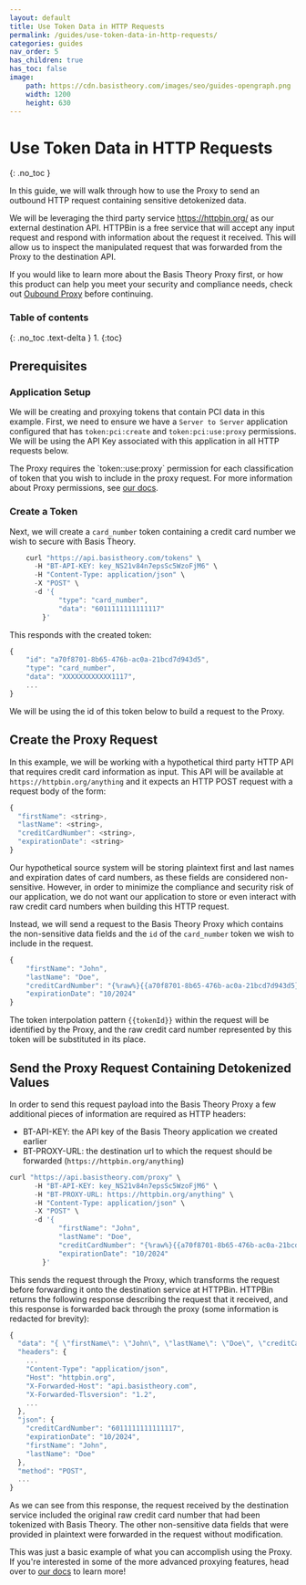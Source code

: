 ```yaml
---
layout: default
title: Use Token Data in HTTP Requests
permalink: /guides/use-token-data-in-http-requests/
categories: guides
nav_order: 5
has_children: true
has_toc: false
image:
    path: https://cdn.basistheory.com/images/seo/guides-opengraph.png
    width: 1200
    height: 630
---
```


# Use Token Data in HTTP Requests
{: .no_toc }

In this guide, we will walk through how to use the Proxy to send an outbound HTTP request containing sensitive detokenized data.

We will be leveraging the third party service https://httpbin.org/ as our external destination API. 
HTTPBin is a free service that will accept any input request and respond with information about the request it received. 
This will allow us to inspect the manipulated request that was forwarded from the Proxy to the destination API.

If you would like to learn more about the Basis Theory Proxy first, or how this product can help you meet your security and compliance needs, check out [Oubound Proxy](/concepts/outbound-proxy) before continuing.

### Table of contents
{: .no_toc .text-delta }
1.
{:toc}

## Prerequisites

### Application Setup

We will be creating and proxying tokens that contain PCI data in this example.
First, we need to ensure we have a `Server to Server` application configured that has `token:pci:create` and `token:pci:use:proxy` permissions.
We will be using the API Key associated with this application in all HTTP requests below.

<span class="base-alert info">
  <span>
    The Proxy requires the `token:<classification>:use:proxy` permission for each classification of token that you wish to include in the proxy request.
    For more information about Proxy permissions, see <a href="https://docs.basistheory.com/api-reference/#permissions-permission-types">our docs</a>.
  </span>
</span>

### Create a Token

Next, we will create a `card_number` token containing a credit card number we wish to secure with Basis Theory.

```js
    curl "https://api.basistheory.com/tokens" \
      -H "BT-API-KEY: key_NS21v84n7epsSc5WzoFjM6" \
      -H "Content-Type: application/json" \
      -X "POST" \
      -d '{
            "type": "card_number",
            "data": "6011111111111117"
        }'
```

This responds with the created token:

```js
{
    "id": "a70f8701-8b65-476b-ac0a-21bcd7d943d5",
    "type": "card_number",
    "data": "XXXXXXXXXXXX1117",
    ...
}
```

We will be using the id of this token below to build a request to the Proxy.

## Create the Proxy Request

In this example, we will be working with a hypothetical third party HTTP API that requires credit card information as input. 
This API will be available at `https://httpbin.org/anything` and it expects an HTTP POST request with a request body of the form:
```js
{
  "firstName": <string>,
  "lastName": <string>,
  "creditCardNumber": <string>,
  "expirationDate": <string>
}
```

Our hypothetical source system will be storing plaintext first and last names and expiration dates of card numbers, as these fields are considered non-sensitive.
However, in order to minimize the compliance and security risk of our application, we do not want our application to store or even interact with raw credit card numbers when building this HTTP request.

Instead, we will send a request to the Basis Theory Proxy which contains the non-sensitive data fields and the `id` of the `card_number` token we wish to include in the request.

```js
{
    "firstName": "John",
    "lastName": "Doe",
    "creditCardNumber": "{%raw%}{{a70f8701-8b65-476b-ac0a-21bcd7d943d5}}{%endraw%}",
    "expirationDate": "10/2024"
}
```

The token interpolation pattern `{{tokenId}}` within the request will be identified by the Proxy, and the raw credit card number represented by this token will be substituted in its place.


## Send the Proxy Request Containing Detokenized Values

In order to send this request payload into the Basis Theory Proxy a few additional pieces of information are required as HTTP headers:
- BT-API-KEY: the API key of the Basis Theory application we created earlier
- BT-PROXY-URL: the destination url to which the request should be forwarded (`https://httpbin.org/anything`)

```js
curl "https://api.basistheory.com/proxy" \
      -H "BT-API-KEY: key_NS21v84n7epsSc5WzoFjM6" \
      -H "BT-PROXY-URL: https://httpbin.org/anything" \
      -H "Content-Type: application/json" \
      -X "POST" \
      -d '{
            "firstName": "John",
            "lastName": "Doe",
            "creditCardNumber": "{%raw%}{{a70f8701-8b65-476b-ac0a-21bcd7d943d5}}{%endraw%}",
            "expirationDate": "10/2024"
        }'
```

This sends the request through the Proxy, which transforms the request before forwarding it onto the destination service at HTTPBin. 
HTTPBin returns the following response describing the request that it received, and this response is forwarded back through the proxy (some information is redacted for brevity):

```js
{
  "data": "{ \"firstName\": \"John\", \"lastName\": \"Doe\", \"creditCardNumber\": \"6011111111111117\", \"expirationDate\": \"10/2024\" }",
  "headers": {
    ...
    "Content-Type": "application/json",
    "Host": "httpbin.org",
    "X-Forwarded-Host": "api.basistheory.com",
    "X-Forwarded-Tlsversion": "1.2",
    ...
  },
  "json": {
    "creditCardNumber": "6011111111111117",
    "expirationDate": "10/2024",
    "firstName": "John",
    "lastName": "Doe"
  },
  "method": "POST",
  ...
}
```

As we can see from this response, the request received by the destination service included the original raw credit card number that had been tokenized with Basis Theory.
The other non-sensitive data fields that were provided in plaintext were forwarded in the request without modification.

This was just a basic example of what you can accomplish using the Proxy. If you're interested in some of the more advanced proxying features, head over to [our docs](https://docs.basistheory.com/api-reference/#proxy) to learn more!

